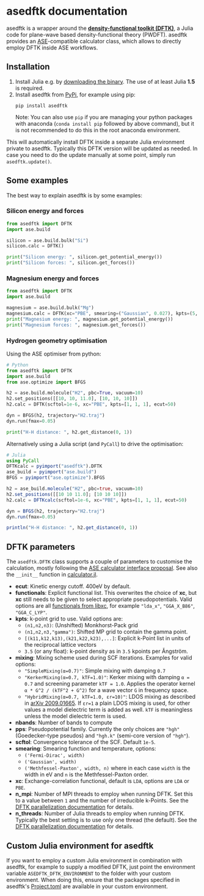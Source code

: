 # asedftk documentation

asedftk is a wrapper around the
[**density-functional toolkit (DFTK)**](https://dftk.org),
a Julia code for plane-wave based density-functional theory (PWDFT).
asedftk provides an [ASE](https://wiki.fysik.dtu.dk/ase/index.html)-compatible
calculator class,
which allows to directly employ DFTK inside ASE workflows.

## Installation
1. Install Julia e.g. by [downloading the binary](https://julialang.org/downloads).
   The use of at least Julia **1.5** is required.
1. Install asedftk from [PyPi](https://pypi.org/project/asedftk), for example
   using pip:
   ```
   pip install asedftk
   ```
   Note: You can also use `pip` if you are managing your python packages
   with anaconda (`conda install pip` followed by above command), but it
   is not recommended to do this in the root anaconda environment.

This will automatically install DFTK inside a separate Julia environment
private to asedftk. Typically this DFTK version will be updated as needed.
In case you need to do the update manually at some point, simply run
`asedftk.update()`.

## Some examples
The best way to explain asedftk is by some examples:

### Silicon energy and forces
```python
from asedftk import DFTK
import ase.build

silicon = ase.build.bulk("Si")
silicon.calc = DFTK()

print("Silicon energy: ", silicon.get_potential_energy())
print("Silicon forces: ", silicon.get_forces())
```

### Magnesium energy and forces
```python
from asedftk import DFTK
import ase.build

magnesium = ase.build.bulk("Mg")
magnesium.calc = DFTK(xc="PBE", smearing=("Gaussian", 0.027), kpts=(5, 5, 5))
print("Magnesium energy: ", magnesium.get_potential_energy())
print("Magnesium forces: ", magnesium.get_forces())
```

### Hydrogen geometry optimisation
Using the ASE optimiser from python:
```python
# Python
from asedftk import DFTK
import ase.build
from ase.optimize import BFGS

h2 = ase.build.molecule("H2", pbc=True, vacuum=10)
h2.set_positions([[10, 10, 11.0], [10, 10, 10]])
h2.calc = DFTK(scftol=1e-6, xc="PBE", kpts=[1, 1, 1], ecut=50)

dyn = BFGS(h2, trajectory="H2.traj")
dyn.run(fmax=0.05)

print("H-H distance: ", h2.get_distance(0, 1))
```
Alternatively using a Julia script (and `PyCall`) to drive the optimisation:
```julia
# Julia
using PyCall
DFTKcalc = pyimport("asedftk").DFTK
ase_build = pyimport("ase.build")
BFGS = pyimport("ase.optimize").BFGS

h2 = ase_build.molecule("H2", pbc=true, vacuum=10)
h2.set_positions([[10 10 11.0]; [10 10 10]])
h2.calc = DFTKcalc(scftol=1e-6, xc="PBE", kpts=[1, 1, 1], ecut=50)

dyn = BFGS(h2, trajectory="H2.traj")
dyn.run(fmax=0.05)

println("H-H distance: ", h2.get_distance(0, 1))
```

## DFTK parameters
The `asedftk.DFTK` class supports a couple of parameters
to customise the calculation,
mostly following the
[ASE calculator interface proposal](https://wiki.fysik.dtu.dk/ase/development/proposals/calculators.html).
See also the `__init__` function
in [calculator.jl](https://github.com/mfherbst/asedftk/blob/master/asedftk/calculator.jl).

- **ecut**: Kinetic energy cutoff. 400eV by default.
- **functionals**: Explicit functional list.
  This overwrites the choice of **xc**, but **xc** still needs to be given to select
  appropriate pseudopotentials. Valid options are
  all [functionals from libxc](https://www.tddft.org/programs/libxc/functionals/),
  for example `"lda_x"`, `"GGA_X_B86"`, `"GGA_C_LYP"`.
- **kpts**: k-point grid to use. Valid options are:
	- `(n1,n2,n3)`: (Unshifted) Monkhorst-Pack grid
	- `(n1,n2,n3,"gamma")`: Shifted MP grid to contain the gamma point.
	- `[(k11,k12,k13),(k21,k22,k23),...]`: Explicit k-Point list in units of the reciprocal lattice vectors
    - `3.5` (or any float): k-point density as in `3.5` kpoints per Ǎngström.
- **mixing**: Mixing scheme used during SCF iterations. Examples for valid options:
	- `"SimpleMixing(α=0.7)"`: Simple mixing with damping `0.7`
	- `"KerkerMixing(α=0.7, kTF=1.0)"`: Kerker mixing with damping `α = 0.7` and
	  screening parameter `kTF = 1.0`. Applies the operator kernel
	  `α * G^2 / (kTF^2 + G^2)` for a wave vector `G` in frequency space.
	- `"HybridMixing(α=0.7, kTF=1.0, εr=10)"`: LDOS mixing as described
	  in [arXiv 2009.01665](https://arxiv.org/abs/2009.01665).
	  If `εr=1` a plain LDOS mixing is used, for other values a model dielectric
	  term is added as well. `kTF` is meaningless unless the model dielectric term
	  is used.
- **nbands**: Number of bands to compute
- **pps**: Pseudopotential family. Currently the only choices are `"hgh"`
  (Goedecker-type pseudos) and `"hgh.k"` (semi-core version of `"hgh"`).
- **scftol**: Convergence tolerance of the SCF. Default `1e-5`.
- **smearing**: Smearing function and temperature, options:
	- `('Fermi-Dirac', width)`
	- `('Gaussian', width)`
	- `('Methfessel-Paxton', width, n)`
	where in each case `width` is the width in eV and `n` is the Methfessel-Paxton order.
- **xc**: Exchange-correlation functional, default is `LDA`, options are `LDA` or `PBE`.
- **n_mpi**: Number of MPI threads to employ when running DFTK.
  Set this to a value between `1` and the number of irreducible k-Points.
  See the [DFTK parallelization documentation](https://juliamolsim.github.io/DFTK.jl/stable/guide/parallelization/) for details.
- **n_threads**: Number of Julia threads to employ when running DFTK.
  Typically the best setting is to use only one thread (the default).
  See the [DFTK parallelization documentation](https://juliamolsim.github.io/DFTK.jl/stable/guide/parallelization/) for details.


## Custom Julia environment for asedftk
If you want to employ a custom Julia environment in combination with asedftk,
for example to supply a modified DFTK,
just point the environment variable `ASEDFTK_DFTK_ENVIRONMENT` to the folder with your
custom environment.
When doing this, ensure that the packages specified in asedftk's
[Project.toml](../asedftk/dftk_environment/Project.toml)
are available in your custom environment.
